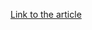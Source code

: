 [Link to the article](https://www.welivesecurity.com/2019/03/20/fake-or-fake-keeping-up-with-oceanlotus-decoys/)
